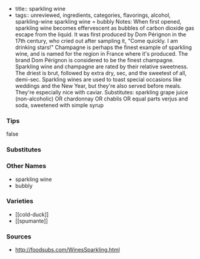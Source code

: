 - title:: sparkling wine
- tags:: unreviewed, ingredients, categories, flavorings, alcohol, sparkling-wine
sparkling wine = bubbly Notes: When first opened, sparkling wine becomes effervescent as bubbles of carbon dioxide gas escape from the liquid. It was first produced by Dom Pérignon in the 17th century, who cried out after sampling it, "Come quickly. I am drinking stars!" Champagne is perhaps the finest example of sparkling wine, and is named for the region in France where it's produced. The brand Dom Pérignon is considered to be the finest champagne. Sparkling wine and champagne are rated by their relative sweetness. The driest is brut, followed by extra dry, sec, and the sweetest of all, demi-sec. Sparkling wines are used to toast special occasions like weddings and the New Year, but they're also served before meals. They're especially nice with caviar. Substitutes: sparkling grape juice (non-alcoholic) OR chardonnay OR chablis OR equal parts verjus and soda, sweetened with simple syrup

### Tips
false

### Substitutes


### Other Names

* sparkling wine
* bubbly

### Varieties

* [[cold-duck]]
* [[spumante]]

### Sources
* http://foodsubs.com/WinesSparkling.html
